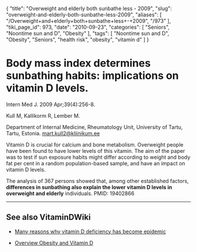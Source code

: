 {
    "title": "Overweight and elderly both sunbathe less - 2009",
    "slug": "overweight-and-elderly-both-sunbathe-less-2009",
    "aliases": [
        "/Overweight+and+elderly+both+sunbathe+less+-+2009",
        "/973"
    ],
    "tiki_page_id": 973,
    "date": "2010-09-23",
    "categories": [
        "Seniors",
        "Noontime sun and D",
        "Obesity"
    ],
    "tags": [
        "Noontime sun and D",
        "Obesity",
        "Seniors",
        "health risk",
        "obesity",
        "vitamin d"
    ]
}


# Body mass index determines sunbathing habits: implications on vitamin D levels.

Intern Med J. 2009 Apr;39(4):256-8.

Kull M, Kallikorm R, Lember M.

Department of Internal Medicine, Rheumatology Unit, University of Tartu, Tartu, Estonia. mart.kull2@kliinikum.ee

Vitamin D is crucial for calcium and bone metabolism. Overweight people have been found to have lower levels of this vitamin. The aim of the paper was to test if sun exposure habits might differ according to weight and body fat per cent in a random population-based sample, and have an impact on vitamin D levels. 

The analysis of 367 persons showed that, among other established factors,  **differences in sunbathing also explain the lower vitamin D levels in overweight and elderly**  individuals. PMID: 19402866

---

## See also VitaminDWiki

* [Many reasons why vitamin D deficiency has become epidemic](/posts/many-reasons-why-vitamin-d-deficiency-has-become-epidemic)

* [Overview Obesity and Vitamin D](/posts/overview-obesity-and-vitamin-d)
